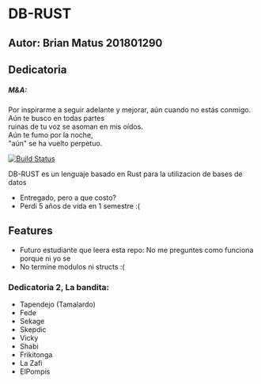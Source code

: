 # DB-RUST
## Autor: Brian Matus 201801290

## Dedicatoria
##### M&A:
Por inspirarme a seguir adelante y mejorar, aún cuando no estás conmigo.
<br />Aún te busco en todas partes
<br />ruinas de tu voz se asoman en mis oídos.
<br />Aún te fumo por la noche,
 <br />"aún" se ha vuelto perpetuo.


[![Build Status](https://travis-ci.org/joemccann/dillinger.svg?branch=master)](https://travis-ci.org/joemccann/dillinger)

DB-RUST es un lenguaje basado en Rust para la utilizacion de bases de datos

- Entregado, pero a que costo?
- Perdi 5 años de vida en 1 semestre :(


## Features

- Futuro estudiante que leera esta repo: No me preguntes como funciona porque ni yo se
- No termine modulos ni structs :(


### Dedicatoria 2, La bandita:
- Tapendejo (Tamalardo)
- Fede
- Sekage
- Skepdic
- Vicky
- Shabi
- Frikitonga
- La Zafi
- ElPompis

